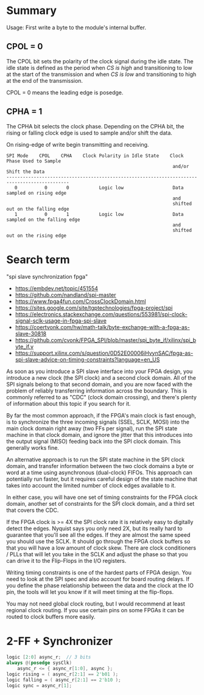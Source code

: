 # Summary
Usage:
First write a byte to the module's internal buffer.

## CPOL = 0
The CPOL bit sets the polarity of the clock signal during the idle state. The idle state is defined as the period when *CS is high* and transitioning to low at the start of the transmission and when *CS is low* and transitioning to high at the end of the transmission. 

CPOL = 0 means the leading edge is posedge.

## CPHA = 1
The CPHA bit selects the clock phase. Depending on the CPHA bit, the rising or falling clock edge is used to sample and/or shift the data.

On rising-edge of write begin transmitting and receiving.

```
SPI Mode	CPOL	CPHA	Clock Polarity in Idle State	Clock Phase Used to Sample
                                                             and/or Shift the Data
---------------------------------------------------------------------------------------------
   0	      0	      0	          Logic low	                 Data sampled on rising edge
                                                             and
                                                             shifted out on the falling edge
   1          0       1           Logic low                  Data sampled on the falling edge
                                                             and
                                                             shifted out on the rising edge
```

# Search term
"spi slave synchronization fpga"

- https://embdev.net/topic/451554
- https://github.com/nandland/spi-master
- https://www.fpga4fun.com/CrossClockDomain.html
- https://sites.google.com/site/tgptechnologies/fpga-project/spi
- https://electronics.stackexchange.com/questions/553981/spi-clock-signal-sclk-usage-in-fpga-spi-slave
- https://coertvonk.com/hw/math-talk/byte-exchange-with-a-fpga-as-slave-30818
- https://github.com/cvonk/FPGA_SPI/blob/master/spi_byte_if/xilinx/spi_byte_if.v
- https://support.xilinx.com/s/question/0D52E00006iHvynSAC/fpga-as-spi-slave-advice-on-timing-constraints?language=en_US

As soon as you introduce a SPI slave interface into your FPGA design, you introduce a new clock (the SPI clock) and a second clock domain. All of the SPI signals belong to that second domain, and you are now faced with the problem of reliably transferring information across the boundary. This is commonly referred to as "CDC" (clock domain crossing), and there's plenty of information about this topic if you search for it.

By far the most common approach, if the FPGA's main clock is fast enough, is to synchronize the three incoming signals (SSEL, SCLK, MOSI) into the main clock domain right away (two FFs per signal), run the SPI state machine in that clock domain, and ignore the jitter that this introduces into the output signal (MISO) feeding back into the SPI clock domain. This generally works fine.

An alternative approach is to run the SPI state machine in the SPI clock domain, and transfer information between the two clock domains a byte or word at a time using asynchronous (dual-clock) FIFOs. This approach can potentially run faster, but it requires careful design of the state machine that takes into account the limited number of clock edges available to it.

In either case, you will have one set of timing constraints for the FPGA clock domain, another set of constraints for the SPI clock domain, and a third set that covers the CDC.

If the FPGA clock is >= 4X the SPI clock rate it is relatively easy to digitally detect the edges. Nyquist says you only need 2X, but its really hard to guarantee that you'll see all the edges. If they are almost the same speed you should use the SCLK. It should go through the FPGA clock buffers so that you will have a low amount of clock skew. There are clock conditioners / PLLs that will let you take in the SCLK and adjust the phase so that you can drive it to the Flip-Flops in the I/O registers.

Writing timing constraints is one of the hardest parts of FPGA design. You need to look at the SPI spec and also account for board routing delays. If you define the phase relationship between the data and the clock at the IO pin, the tools will let you know if it will meet timing at the flip-flops.

You may not need global clock routing, but I would recommend at least regional clock routing. If you use certain pins on some FPGAs it can be routed to clock buffers more easily.

# 2-FF + Synchronizer
```verilog
logic [2:0] async_r;  // 3 bits
always @(posedge sysClk)
    async_r <= { async_r[1:0], async };
logic rising = ( async_r[2:1] == 2'b01 );
logic falling = ( async_r[2:1] == 2'b10 );
logic sync = async_r[1];
```